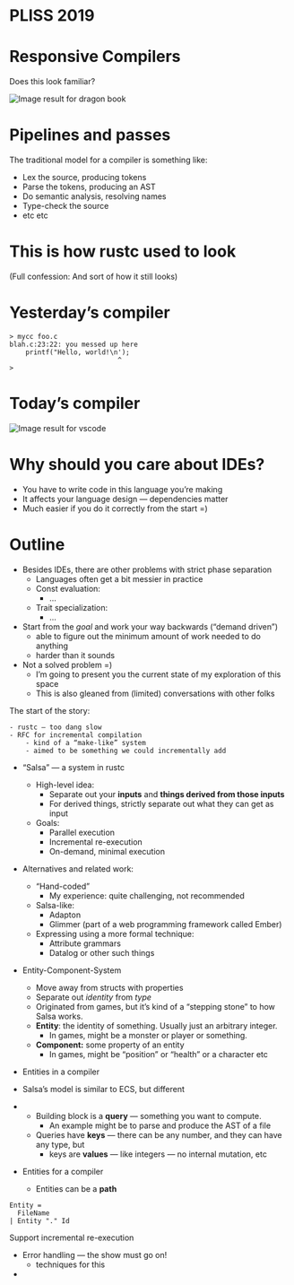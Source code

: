 # PLISS 2019

# Responsive Compilers

Does this look familiar?

![Image result for dragon book](https://images-na.ssl-images-amazon.com/images/I/51FWXX9KWVL._AC_UL320_SR248,320_.jpg)

# Pipelines and passes

The traditional model for a compiler is something like:

- Lex the source, producing tokens
- Parse the tokens, producing an AST
- Do semantic analysis, resolving names 
- Type-check the source
- etc etc
# This is how rustc used to look

(Full confession: And sort of how it still looks)

# Yesterday’s compiler
    > mycc foo.c
    blah.c:23:22: you messed up here
        printf("Hello, world!\n');
                               ^
    > 
# Today’s compiler
![Image result for vscode](https://raw.githubusercontent.com/be5invis/vscode-custom-css/master/screenshot.png)

# Why should you care about IDEs?
- You have to write code in this language you’re making
- It affects your language design — dependencies matter
- Much easier if you do it correctly from the start =)


# Outline
- Besides IDEs, there are other problems with strict phase separation
    - Languages often get a bit messier in practice
    - Const evaluation: 
        - …
    - Trait specialization:
        - …
- Start from the *goal* and work your way backwards (“demand driven”)
    - able to figure out the minimum amount of work needed to do anything
    - harder than it sounds
- Not a solved problem =)
    - I’m going to present you the current state of my exploration of this space
    - This is also gleaned from (limited) conversations with other folks

The start of the story:

    - rustc — too dang slow
    - RFC for incremental compilation
        - kind of a “make-like” system
        - aimed to be something we could incrementally add
- “Salsa” — a system in rustc
    - High-level idea:
        - Separate out your **inputs** and **things derived from those inputs** 
        - For derived things, strictly separate out what they can get as input
    - Goals:
        - Parallel execution
        - Incremental re-execution
        - On-demand, minimal execution
- Alternatives and related work:
    - “Hand-coded”
        - My experience: quite challenging, not recommended
    - Salsa-like:
        - Adapton
        - Glimmer (part of a web programming framework called Ember)
    - Expressing using a more formal technique:
        - Attribute grammars
        - Datalog or other such things
- Entity-Component-System
    - Move away from structs with properties
    - Separate out *identity* from *type* 
    - Originated from games, but it’s kind of a “stepping stone” to how Salsa works.
    - **Entity**: the identity of something. Usually just an arbitrary integer.
        - In games, might be a monster or player or something.
    - **Component:** some property of an entity
        - In games, might be “position” or “health” or a character etc
- Entities in a compiler

- Salsa’s model is similar to ECS, but different
- 
    - Building block is a **query** — something you want to compute.
        - An example might be to parse and produce the AST of a file
    - Queries have **keys** — there can be any number, and they can have any type, but
        - keys are **values** — like integers — no internal mutation, etc
- Entities for a compiler
  - Entities can be a **path**
  
```
Entity = 
  FileName
| Entity "." Id
```


Support incremental re-execution

- Error handling — the show must go on!
    - techniques for this
- 


